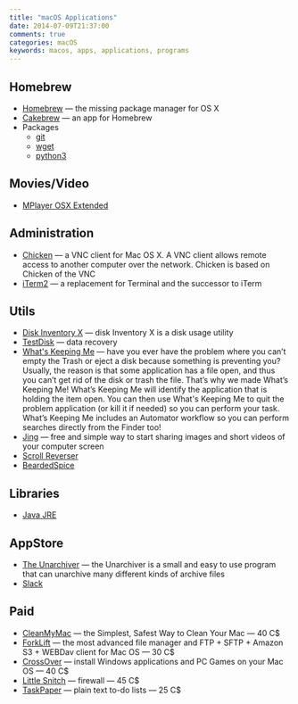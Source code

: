 ```yaml
---
title: "macOS Applications"
date: 2014-07-09T21:37:00
comments: true
categories: macOS
keywords: macos, apps, applications, programs
---
```


## Homebrew
* [Homebrew](http://brew.sh/) — the missing package manager for OS X
* [Cakebrew](https://www.cakebrew.com/) — an app for Homebrew
* Packages
	* [git](http://git-scm.com/)
	* [wget](https://www.gnu.org/software/wget/)
	* [python3](https://www.python.org/download/releases/3.0/)

## Movies/Video
* [MPlayer OSX Extended](http://mplayerosx.ch/)

## Administration
* [Chicken](http://chicken.sourceforge.net/) — a VNC client for Mac OS X. A VNC client allows remote access to another computer over the network. Chicken is based on Chicken of the VNC
* [iTerm2](http://www.iterm2.com/) — a replacement for Terminal and the successor to iTerm

## Utils
* [Disk Inventory X](http://www.derlien.com/) — disk Inventory X is a disk usage utility
* [TestDisk](http://www.cgsecurity.org/wiki/TestDisk) — data recovery
* [What's Keeping Me](http://www.hamsoftengineering.com/products/wkm/wkm.html) — have you ever have the problem where you can’t empty the Trash or eject a disk because something is preventing you? Usually, the reason is that some application has a file open, and thus you can’t get rid of the disk or trash the file. That’s why we made What’s Keeping Me! What’s Keeping Me will identify the application that is holding the item open. You can then use What's Keeping Me to quit the problem application (or kill it if needed) so you can perform your task. What’s Keeping Me includes an Automator workflow so you can perform searches directly from the Finder too!
* [Jing](http://www.techsmith.com/jing.html) — free and simple way to start sharing images and short videos of your computer screen
* [Scroll Reverser](https://pilotmoon.com/scrollreverser/)
* [BeardedSpice](https://beardedspice.github.io/)

## Libraries
* [Java JRE](http://www.oracle.com/technetwork/java/javase/downloads/jre7-downloads-1880261.html)

## AppStore
* [The Unarchiver](https://itunes.apple.com/app/the-unarchiver/id425424353?mt=12&ls=1) — the Unarchiver is a small and easy to use program that can unarchive many different kinds of archive files
* [Slack](https://itunes.apple.com/app/slack/id803453959?ls=1&mt=12)

## Paid
* [CleanMyMac](http://macpaw.com/cleanmymac) — the Simplest, Safest Way to Clean Your Mac — 40 C$
* [ForkLift](http://www.binarynights.com/forklift/) — the most advanced file manager and FTP + SFTP + Amazon S3 + WEBDav client for Mac OS — 30 C$
* [CrossOver](http://www.codeweavers.com/products/) — install Windows applications and PC Games on your Mac OS — 40 C$
* [Little Snitch](http://www.obdev.at/products/littlesnitch/index.html) — firewall — 45 C$
* [TaskPaper](https://www.taskpaper.com/) — plain text to-do lists — 25 C$
